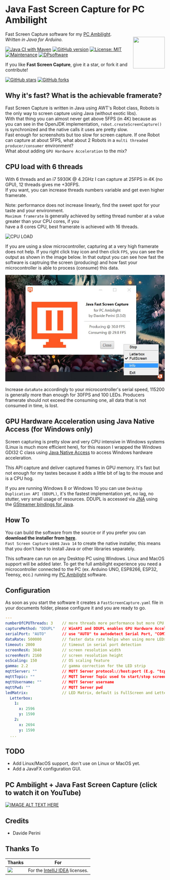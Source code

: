 # Java Fast Screen Capture for PC Ambilight
Fast Screen Capture software for my [PC Ambilight](https://github.com/sblantipodi/pc_ambilight).  
_Written in Java for Arduino._
<img align="right" width="100" height="100" src="https://github.com/sblantipodi/JavaFastScreenCapture/blob/master/data/img/java_fast_screen_capture_logo.png">


[![Java CI with Maven](https://github.com/sblantipodi/JavaFastScreenCapture/workflows/Java%20CI%20with%20Maven/badge.svg)](https://github.com/sblantipodi/JavaFastScreenCapture/actions)
[![GitHub version](https://img.shields.io/github/v/release/sblantipodi/JavaFastScreenCapture.svg)](https://github.com/sblantipodi/JavaFastScreenCapture/releases)
[![License: MIT](https://img.shields.io/badge/License-MIT-yellow.svg)](https://opensource.org/licenses/MIT)
[![Maintenance](https://img.shields.io/badge/Maintained%3F-yes-green.svg)](https://GitHub.com/sblantipodi/JavaFastScreenCapture/graphs/commit-activity)
[![DPsoftware](https://img.shields.io/static/v1?label=DP&message=Software&color=orange)](https://www.dpsoftware.org)


If you like **Fast Screen Capture**, give it a star, or fork it and contribute!

[![GitHub stars](https://img.shields.io/github/stars/sblantipodi/JavaFastScreenCapture.svg?style=social&label=Star)](https://github.com/sblantipodi/JavaFastScreenCapture/stargazers)
[![GitHub forks](https://img.shields.io/github/forks/sblantipodi/JavaFastScreenCapture.svg?style=social&label=Fork)](https://github.com/sblantipodi/JavaFastScreenCapture/network)

## Why it's fast? What is the achievable framerate?
Fast Screen Capture is written in Java using AWT's Robot class, Robots is the only way to screen capture using Java (without exotic libs).  
With that thing you can almost never get above 5FPS (in 4K) because as you can see in the OpenJDK implementation, `robot.createScreenCapture()` is synchronized and the native calls it uses are pretty slow.  
Fast enough for screenshots but too slow for screen capture. If one Robot can capture at about 5FPS, what about 2 Robots in a `multi threaded producer/consumer` environment?  
What about adding `GPU Hardware Acceleration` to the mix?

## CPU load with 6 threads
With 6 threads and an i7 5930K @ 4.2GHz I can capture at 25FPS in 4K (no GPU), 12 threads gives me +30FPS.   
If you want, you can increase threads numbers variable and get even higher framerate.  

Note: performance does not increase linearly, find the sweet spot for your taste and your environment.  
`Maximum framerate` is generally achieved by setting thread number at a value greater than your CPU cores, if you  
have a 8 cores CPU, best framerate is achieved with 16 threads.  
  
![CPU LOAD](https://github.com/sblantipodi/JavaFastScreenCapture/blob/master/data/img/smashing_threads.jpg)

If you are using a slow microcontroller, capturing at a very high framerate does not help. If you right click tray icon and then click `FPS`,
you can see the output as shown in the image below. In that output you can see how fast the software is captruing the screen (producing)
and how fast your microcontroller is able to process (consume) this data.  

<p align="center">
  <img width="700" src="https://github.com/sblantipodi/JavaFastScreenCapture/blob/main/data/img/framerate_counter_javafx_menu.jpg">
</p>

Increase `dataRate` accordingly to your microcontroller's serial speed, 115200 is generally more than enough for 30FPS and 100 LEDs. Producers framerate should not exceed the consuming one, all data that is not consumed in time, is lost.

## GPU Hardware Acceleration using Java Native Access (for Windows only) 
Screen capturing is pretty slow and very CPU intensive in Windows systems (Linux is much more efficient here),
for this reason I wrapped the Windows GDI32 C class using [Java Native Access](https://github.com/java-native-access/jna) to access Windows hardware acceleration.  

This API capture and deliver captured frames in GPU memory. It's fast but not enough for my tastes because it adds 
a little bit of lag to the mouse and is a CPU hog.  

If you are running Windows 8 or Windows 10 you can use `Desktop Duplication API (DDUPL)`, it's the fastest implementation yet, no lag, 
no stutter, very small usage of resources. DDUPL is accessed via [JNA](https://github.com/java-native-access/jna) using the [GStreamer bindings for Java](https://gstreamer.freedesktop.org/bindings/java.html).  

## How To
You can build the software from the source or if you prefer you can **download the installer from [here](https://github.com/sblantipodi/JavaFastScreenCapture/releases)**.  
`Fast Screen Capture` uses `Java 14` to create the native installer, this means that you don't have to install Java or other libraries separately.
  
This software can run on any Desktop PC using Windows. Linux and MacOS support will be added later. 
To get the full ambilight experience you need a microcontroller connected to the PC (ex. Arduino UNO, ESP8266, ESP32, Teensy, ecc.) running my [PC Ambilight](https://github.com/sblantipodi/pc_ambilight) software.
  
## Configuration
As soon as you start the software it creates a `FastScreenCapture.yaml` file in your documents folder, please configure it and you are ready to go.

```yaml
---
numberOfCPUThreads: 3    // more threads more performance but more CPU usage
captureMethod: "DDUPL"   // WinAPI and DDUPL enables GPU Hardware Acceleration, CPU uses CPU brute force only
serialPort: "AUTO"       // use "AUTO" to autodetect Serial Port, "COM7" for COM7 
dataRate: 500000         // faster data rate helps when using more LEDs or higher framerate
timeout: 2000            // timeout in serial port detection
screenResX: 3840         // screen resolution width
screenResY: 2160         // screen resolution height
osScaling: 150           // OS scaling feature
gamma: 2.2               // gamma correction for the LED strip
mqttServer: ""           // MQTT Server protocol://host:port (E.g. "tcp://192.168.1.3:1883")
mqttTopic: ""            // MQTT Server Topic used to start/stop screen capture on the microcontroller
mqttUsername: ""         // MQTT Server username
mqttPwd: ""              // MQTT Server pwd
ledMatrix:               // LED Matrix, default is FullScreen and Letterbox but you need configure it based on how much led you are using, the leds position behind your monitor and your screen resolution.
  Letterbox:
    1:
      x: 2596
      y: 1590
    2:
      x: 2694
      y: 1590
  ...
```

## TODO
- Add Linux/MacOS support, don't use on Linux or MacOS yet. 
- Add a JavaFX configuration GUI. 

## PC Ambilight + Java Fast Screen Capture (click to watch it on YouTube)
[![IMAGE ALT TEXT HERE](https://github.com/sblantipodi/pc_ambilight/blob/master/data/img/pc_ambilight.png)](https://www.youtube.com/watch?v=68pnR5HMCTU)

## Credits
- Davide Perini

## Thanks To 
|  Thanks              |  For                           |
|----------------------|--------------------------------|
|<a href="https://www.jetbrains.com/"><img width="200" src="https://raw.githubusercontent.com/sblantipodi/arduino_bootstrapper/master/data/img/jetbrains.png"></a>| For the <a href="https://www.jetbrains.com/idea">IntelliJ IDEA</a> licenses.|
